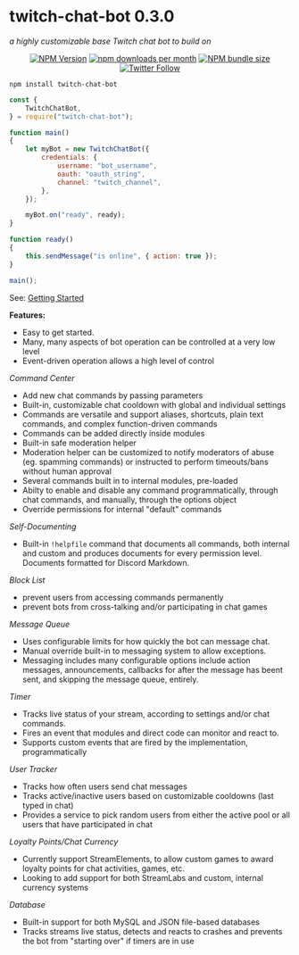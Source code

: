 # twitch-chat-bot 0.3.0
*a highly customizable base Twitch chat bot to build on*

<p align="center">
  <a href="https://www.npmjs.com/package/twitch-chat-bot"><img alt="NPM Version" src="https://img.shields.io/npm/v/twitch-chat-bot?maxAge=43200"></a>
  <a href="https://www.npmjs.com/package/twitch-chat-bot"><img alt="npm downloads per month" src="https://img.shields.io/npm/dm/twitch-chat-bot?maxAge=43200"></a>
  <a href="https://www.npmjs.com/package/twitch-chat-bot"><img alt="NPM bundle size" src="https://img.shields.io/bundlephobia/min/twitch-chat-bot?maxAge=43200"></a>
  <a href="https://twitter.com/WildcardSearch"><img alt="Twitter Follow" src="https://img.shields.io/twitter/follow/WildcardSearch?style=social&maxAge=43200"></a>
</p>

`npm install twitch-chat-bot`

```javascript
const {
	TwitchChatBot,
} = require("twitch-chat-bot");

function main()
{
	let myBot = new TwitchChatBot({
		credentials: {
			username: "bot_username",
			oauth: "oauth_string",
			channel: "twitch_channel",
		},
	});

	myBot.on("ready", ready);
}

function ready()
{
	this.sendMessage("is online", { action: true });
}

main();
```

See: [Getting Started](https://github.com/WildcardSearch/twitch-chat-bot/wiki#getting-started)

**Features:**

- Easy to get started.
- Many, many aspects of bot operation can be controlled at a very low level
- Event-driven operation allows a high level of control

*Command Center*
- Add new chat commands by passing parameters
- Built-in, customizable chat cooldown with global and individual settings
- Commands are versatile and support aliases, shortcuts, plain text commands, and complex function-driven commands
- Commands can be added directly inside modules
- Built-in safe moderation helper
- Moderation helper can be customized to notify moderators of abuse (eg. spamming commands) or instructed to perform timeouts/bans without human approval
- Several commands built in to internal modules, pre-loaded
- Abilty to enable and disable any command programmatically, through chat commands, and manually, through the options object
- Override permissions for internal "default" commands

*Self-Documenting*
- Built-in `!helpfile` command that documents all commands, both internal and custom and produces documents for every permission level. Documents formatted for Discord Markdown.

*Block List*
- prevent users from accessing commands permanently
- prevent bots from cross-talking and/or participating in chat games

*Message Queue*
- Uses configurable limits for how quickly the bot can message chat.
- Manual override built-in to messaging system to allow exceptions.
- Messaging includes many configurable options include action messages, announcements, callbacks for after the message has beent sent, and skipping the message queue, entirely.

*Timer*
- Tracks live status of your stream, according to settings and/or chat commands.
- Fires an event that modules and direct code can monitor and react to.
- Supports custom events that are fired by the implementation, programmatically

*User Tracker*
- Tracks how often users send chat messages
- Tracks active/inactive users based on customizable cooldowns (last typed in chat)
- Provides a service to pick random users from either the active pool or all users that have participated in chat

*Loyalty Points/Chat Currency*
- Currently support StreamElements, to allow custom games to award loyalty points for chat activities, games, etc.
- Looking to add support for both StreamLabs and custom, internal currency systems

*Database*
- Built-in support for both MySQL and JSON file-based databases
- Tracks streams live status, detects and reacts to crashes and prevents the bot from "starting over" if timers are in use
